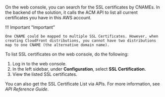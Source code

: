 On the web console, you can search for the SSL certificates by CNAMEs. In the backend of the solution, it calls the ACM API to list all current certificates you have in this AWS account. 

!!! Important "Important"

    One CNAME could be mapped to multiple SSL Certificates. However, when creating CloudFront distributions, you cannot have two distributions map to one CNAME (the alternative domain name). 

To list SSL certificates on the web console, do the following:

1. Log in to the web console.
2. In the left sidebar, under **Configuration**, select **SSL Certification**. 
3. View the listed SSL certificates. 


You can also get the SSL Certificate List via APIs. For more information, see *API Reference Guide*.
